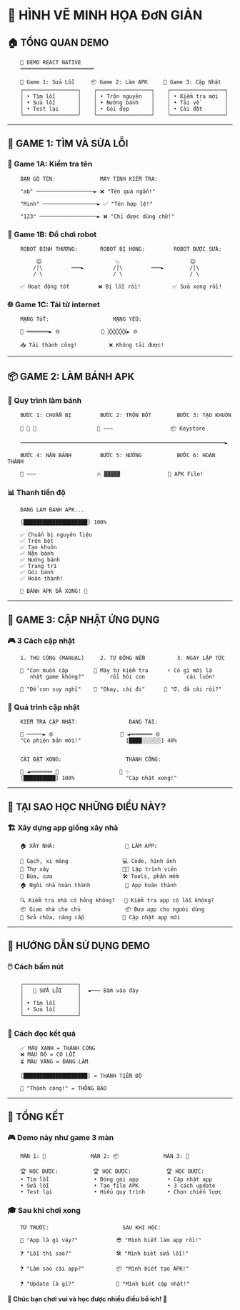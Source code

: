 # 🎨 HÌNH VẼ MINH HỌA ĐơN GIẢN

## 🏠 TỔNG QUAN DEMO

```
    📱 DEMO REACT NATIVE
    ═══════════════════════
    
    🐛 Game 1: Sửa Lỗi     📦 Game 2: Làm APK     🔄 Game 3: Cập Nhật
    ┌─────────────────┐    ┌─────────────────┐    ┌─────────────────┐
    │ • Tìm lỗi       │    │ • Trộn nguyên   │    │ • Kiểm tra mới  │
    │ • Sửa lỗi       │    │ • Nướng bánh    │    │ • Tải về        │
    │ • Test lại      │    │ • Gói đẹp       │    │ • Cài đặt       │
    └─────────────────┘    └─────────────────┘    └─────────────────┘
```

---

## 🐛 GAME 1: TÌM VÀ SỬA LỖI

### 📝 Game 1A: Kiểm tra tên
```
    BẠN GÕ TÊN:              MÁY TÍNH KIỂM TRA:
    
    "ab" ──────────────────► ❌ "Tên quá ngắn!"
                             
    "Minh" ─────────────────► ✅ "Tên hợp lệ!"
    
    "123" ──────────────────► ❌ "Chỉ được dùng chữ!"
```

### 🤖 Game 1B: Đồ chơi robot
```
    ROBOT BÌNH THƯỜNG:       ROBOT BỊ HỎNG:         ROBOT ĐƯỢC SỬA:
    
         😊                       💥                      😊
        /│\         ───►         /│\         ───►        /│\
        / \                      / \                     / \
       
    ✅ Hoạt động tốt         ❌ Bị lỗi rồi!          ✅ Sửa xong rồi!
```

### 🌐 Game 1C: Tải từ internet
```
    MẠNG TốT:                    MẠNG YẾU:
    
    📱 ═══════► 🌐             📱 ╳╳╳╳╳╳► 🌐
    
    📥 Tải thành công!          ❌ Không tải được!
```

---

## 📦 GAME 2: LÀM BÁNH APK

### 🍰 Quy trình làm bánh
```
    BƯỚC 1: CHUẨN BỊ         BƯỚC 2: TRỘN BỘT        BƯỚC 3: TẠO KHUÔN
    
    🥚 🥛 🌾                   🥄 ~~~                  📦 Keystore
    
    ────────────────────────────────────────────────────────────────►
    
    BƯỚC 4: NẶN BÁNH         BƯỚC 5: NƯỚNG           BƯỚC 6: HOÀN THÀNH
    
    👐 ~~~                   🔥 ▓▓▓▓▓               🎂 APK File!
```

### 📊 Thanh tiến độ
```
    ĐANG LÀM BÁNH APK...
    
    [████████████████████] 100%
    
    ✅ Chuẩn bị nguyên liệu
    ✅ Trộn bột  
    ✅ Tạo khuôn
    ✅ Nặn bánh
    ✅ Nướng bánh
    ✅ Trang trí
    ✅ Gói bánh
    ✅ Hoàn thành!
    
    🎉 BÁNH APK ĐÃ XONG! 🎉
```

---

## 🔄 GAME 3: CẬP NHẬT ỨNG DỤNG

### 🎮 3 Cách cập nhật
```
    1. THỦ CÔNG (MANUAL)     2. TỰ ĐỘNG NỀN          3. NGAY LẬP TỨC
    
    👋 "Con muốn cập        🤖 Máy tự kiểm tra      ⚡ Có gì mới là
       nhật game không?"        rồi hỏi con             cài luôn!
                                                   
    👦 "Để con suy nghĩ"    👦 "Okay, cài đi"      👦 "Ơ, đã cài rồi?"
```

### 📱 Quá trình cập nhật
```
    KIỂM TRA CẬP NHẬT:                ĐANG TẢI:
    
    📱 ─────► 🌐                     📱 ◄═══════ 🌐
    "Có phiên bản mới!"              [████░░░░░░] 40%
    
    
    CÀI ĐẶT XONG:                    THÀNH CÔNG:
    
    📱 ◄═══════ 💾                   📱 ✨
    [██████████] 100%                "Cập nhật xong!"
```

---

## 🎯 TẠI SAO HỌC NHỮNG ĐIỀU NÀY?

### 🏗️ Xây dựng app giống xây nhà
```
    🏠 XÂY NHÀ:                      📱 LÀM APP:
    
    🧱 Gạch, xi măng                 💻 Code, hình ảnh
    👷 Thợ xây                       👨‍💻 Lập trình viên  
    🔨 Búa, cưa                      🛠️ Tools, phần mềm
    🏠 Ngôi nhà hoàn thành           📱 App hoàn thành
    
    🔍 Kiểm tra nhà có hỏng không?   🐛 Kiểm tra app có lỗi không?
    📦 Giao nhà cho chủ              📦 Đưa app cho người dùng
    🔄 Sửa chữa, nâng cấp            🔄 Cập nhật app mới
```

---

## 🎪 HƯỚNG DẪN SỬ DỤNG DEMO

### 🖱️ Cách bấm nút
```
    ┌─────────────────┐
    │   🐛 SỬA LỖI     │  ◄─── Bấm vào đây
    │                 │
    │ • Tìm lỗi       │
    │ • Sửa lỗi       │
    └─────────────────┘
```

### 👀 Cách đọc kết quả
```
    ✅ MÀU XANH = THÀNH CÔNG
    ❌ MÀU ĐỎ = CÓ LỖI
    ⏳ MÀU VÀNG = ĐANG LÀM
    
    [████████████████████] = THANH TIẾN ĐỘ
    
    💬 "Thành công!" = THÔNG BÁO
```

---

## 🌟 TỔNG KẾT

### 🎮 Demo này như game 3 màn
```
    MÀN 1: 🐛              MÀN 2: 📦              MÀN 3: 🔄
    
    🏆 HỌC ĐƯỢC:           🏆 HỌC ĐƯỢC:           🏆 HỌC ĐƯỢC:
    • Tìm lỗi              • Đóng gói app         • Cập nhật app
    • Sửa lỗi              • Tạo file APK         • 3 cách update
    • Test lại             • Hiểu quy trình       • Chọn chiến lược
```

### 🎓 Sau khi chơi xong
```
    TỪ TRƯỚC:                       SAU KHI HỌC:
    
    🤔 "App là gì vậy?"            😎 "Mình biết làm app rồi!"
    
    ❓ "Lỗi thì sao?"              🛠️ "Mình biết sửa lỗi!"
    
    ❓ "Làm sao cài app?"          📦 "Mình biết tạo APK!"
    
    ❓ "Update là gì?"             🔄 "Mình biết cập nhật!"
```

**🌈 Chúc bạn chơi vui và học được nhiều điều bổ ích! 🌈**